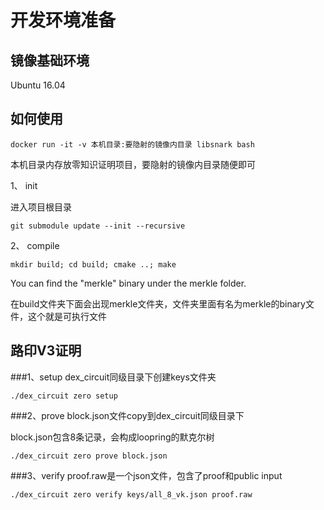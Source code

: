 # 开发环境准备
## 镜像基础环境
Ubuntu 16.04
## 如何使用
```
docker run -it -v 本机目录:要隐射的镜像内目录 libsnark bash
```
本机目录内存放零知识证明项目，要隐射的镜像内目录随便即可

1、 init 

进入项目根目录
 ```
 git submodule update --init --recursive
 ```
2、 compile
 ```
 mkdir build; cd build; cmake ..; make
 ```
 You can find the "merkle" binary under the merkle folder.
 
 在build文件夹下面会出现merkle文件夹，文件夹里面有名为merkle的binary文件，这个就是可执行文件

## 路印V3证明

###1、setup
dex_circuit同级目录下创建keys文件夹
```
./dex_circuit zero setup
```
###2、prove
block.json文件copy到dex_circuit同级目录下

block.json包含8条记录，会构成loopring的默克尔树
```
./dex_circuit zero prove block.json
```
###3、verify
proof.raw是一个json文件，包含了proof和public input
```
./dex_circuit zero verify keys/all_8_vk.json proof.raw
```